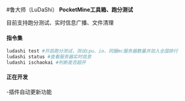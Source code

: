 #鲁大师（LuDaShi）
**PocketMine工具箱、跑分测试**

目前支持跑分测试、实时信息广播、文件清理


#### 指令集
```bash
ludashi test #开启跑分测试，测试cpu、io、同服mc服务器数量并加入全国排行
ludashi status #查看服务器实时信息
ludashi ischaokai #判断是否超开
```

#### 正在开发
-插件自动更新功能